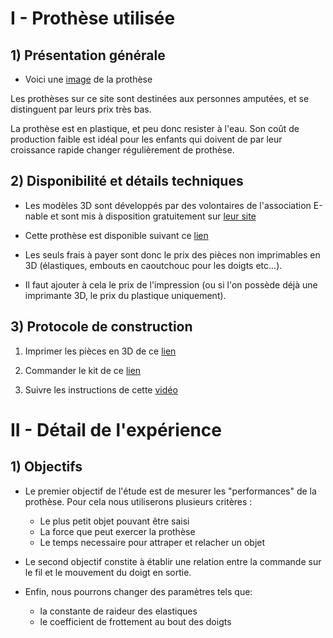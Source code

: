 # I - Prothèse utilisée

## 1) Présentation générale

  * Voici une [image](https://hub.e-nable.org/file/file/download?guid=e3bcb260-f39f-49e1-a369-feeb2522eef3) de la prothèse

Les prothèses sur ce site sont destinées aux personnes amputées,
et se distinguent par leurs prix très bas. 
  
La prothèse est en plastique, et peu donc resister à l'eau. Son coût de
production faible est idéal pour les enfants qui doivent de par leur croissance 
rapide changer régulièrement de prothèse.

## 2) Disponibilité et détails techniques
  
  *  Les modèles 3D sont développés par des volontaires de l'association E-nable
  et sont mis à disposition gratuitement sur [leur site](https://hub.e-nable.org/dashboard)
  
  * Cette prothèse est disponible suivant ce [lien](http://hub.e-nable.org/s/e-nable-devices/wiki/page/view?title=e-NABLE+Phoenix+Hand+v3)

  * Les seuls frais à payer sont donc le prix des pièces non imprimables en 3D
  (élastiques, embouts en caoutchouc pour les doigts etc...). 

  * Il faut ajouter à cela le prix de l'impression (ou si l'on possède déjà une
  imprimante 3D, le prix du plastique uniquement).

## 3) Protocole de construction

  1. Imprimer les pièces en 3D de ce [lien](https://www.thingiverse.com/thing:4056253/files)

  2.  Commander le kit de ce [lien](https://shop3duniverse.com/collections/3d-printable-kits/products/phoenix-hand-by-e-nable-assembly-materials-kit?aff=2#v32622587858)
	   
  3.  Suivre les instructions de cette [vidéo](https://www.youtube.com/watch?v=CXoVSTgzyec)


# II - Détail de l'expérience


## 1) Objectifs 

  * Le premier objectif de l'étude est de mesurer les "performances" de la
  prothèse. Pour cela nous utiliserons plusieurs critères :
    - Le plus petit objet pouvant être saisi
    - La force que peut exercer la prothèse
    - Le temps necessaire pour attraper et relacher un objet

  * Le second objectif constite à établir une relation entre la 
  commande sur le fil et le mouvement du doigt en sortie.
  
  * Enfin, nous pourrons changer des paramètres tels que:
    - la constante de raideur des elastiques
	- le coefficient de frottement au bout des doigts
	
  
